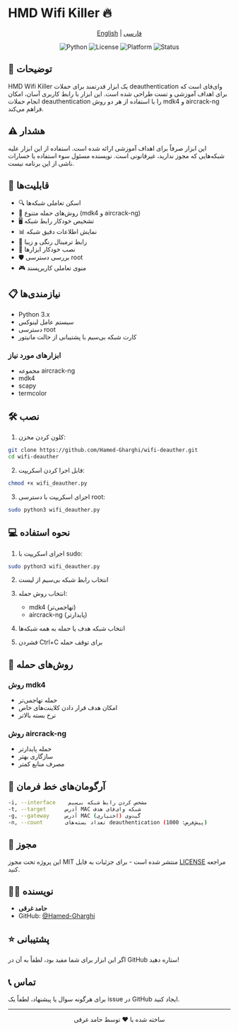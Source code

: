 # HMD Wifi Killer 🔥

<div align="center">

[English](README.md) | [فارسی](README.fa.md)

![Python](https://img.shields.io/badge/Python-3.x-blue.svg)
![License](https://img.shields.io/badge/License-MIT-green.svg)
![Platform](https://img.shields.io/badge/Platform-Linux-red.svg)
![Status](https://img.shields.io/badge/Status-Active-brightgreen.svg)

</div>

## 📝 توضیحات

HMD Wifi Killer یک ابزار قدرتمند برای حملات deauthentication وای‌فای است که برای اهداف آموزشی و تست طراحی شده است. این ابزار با رابط کاربری آسان، امکان انجام حملات deauthentication را با استفاده از هر دو روش mdk4 و aircrack-ng فراهم می‌کند.

## ⚠️ هشدار

این ابزار صرفاً برای اهداف آموزشی ارائه شده است. استفاده از این ابزار علیه شبکه‌هایی که مجوز ندارید، غیرقانونی است. نویسنده مسئول سوء استفاده یا خسارات ناشی از این برنامه نیست.

## 🚀 قابلیت‌ها

- 🔍 اسکن تعاملی شبکه‌ها
- 🎯 روش‌های حمله متنوع (mdk4 و aircrack-ng)
- 🖥️ تشخیص خودکار رابط شبکه
- 📊 نمایش اطلاعات دقیق شبکه
- 🎨 رابط ترمینال رنگی و زیبا
- 🔄 نصب خودکار ابزارها
- 🛡️ بررسی دسترسی root
- 🎮 منوی تعاملی کاربرپسند

## 📋 نیازمندی‌ها

- Python 3.x
- سیستم عامل لینوکس
- دسترسی root
- کارت شبکه بی‌سیم با پشتیبانی از حالت مانیتور

### ابزارهای مورد نیاز
- مجموعه aircrack-ng
- mdk4
- scapy
- termcolor

## 🛠️ نصب

1. کلون کردن مخزن:
```bash
git clone https://github.com/Hamed-Gharghi/wifi-deauther.git
cd wifi-deauther
```

2. قابل اجرا کردن اسکریپت:
```bash
chmod +x wifi_deauther.py
```

3. اجرای اسکریپت با دسترسی root:
```bash
sudo python3 wifi_deauther.py
```

## 💻 نحوه استفاده

1. اجرای اسکریپت با sudo:
```bash
sudo python3 wifi_deauther.py
```

2. انتخاب رابط شبکه بی‌سیم از لیست

3. انتخاب روش حمله:
   - mdk4 (تهاجمی‌تر)
   - aircrack-ng (پایدارتر)

4. انتخاب شبکه هدف یا حمله به همه شبکه‌ها

5. فشردن Ctrl+C برای توقف حمله

## 🎯 روش‌های حمله

### روش mdk4
- حمله تهاجمی‌تر
- امکان هدف قرار دادن کلاینت‌های خاص
- نرخ بسته بالاتر

### روش aircrack-ng
- حمله پایدارتر
- سازگاری بهتر
- مصرف منابع کمتر

## 🔧 آرگومان‌های خط فرمان

```bash
-i, --interface    مشخص کردن رابط شبکه بی‌سیم
-t, --target      آدرس MAC شبکه وای‌فای هدف
-g, --gateway     آدرس MAC گیت‌وی (اختیاری)
-n, --count       تعداد بسته‌های deauthentication (پیش‌فرض: 1000)
```

## 📝 مجوز

این پروژه تحت مجوز MIT منتشر شده است - برای جزئیات به فایل [LICENSE](LICENSE) مراجعه کنید.

## 👨‍💻 نویسنده

- **حامد غرقی**
- GitHub: [@Hamed-Gharghi](https://github.com/Hamed-Gharghi)

## ⭐ پشتیبانی

اگر این ابزار برای شما مفید بود، لطفاً به آن در GitHub ستاره دهید!

## 📞 تماس

برای هرگونه سوال یا پیشنهاد، لطفاً یک issue در GitHub ایجاد کنید.

---

<div align="center">
ساخته شده با ❤️ توسط حامد غرقی
</div> 